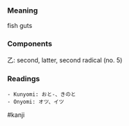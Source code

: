 ### Meaning

fish guts

### Components

乙: second, latter, second radical (no. 5)

### Readings

```
- Kunyomi: おと-、きのと
- Onyomi: オツ、イツ
```

#kanji